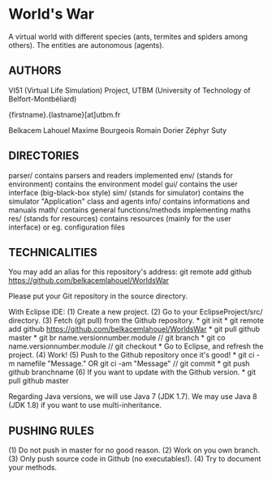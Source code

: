 # World's War

A virtual world with different species (ants, termites and spiders among others).
The entities are autonomous (agents).

## AUTHORS
VI51 (Virtual Life Simulation) Project, UTBM (University of Technology of Belfort-Montbéliard)

{firstname}.{lastname}[at]utbm.fr

Belkacem Lahouel
Maxime Bourgeois
Romain Dorier
Zéphyr Suty

## DIRECTORIES
parser/ contains parsers and readers implemented
env/ (stands for environment) contains the environment model
gui/ contains the user interface (big-black-box style)
sim/ (stands for simulator) contains the simulator "Application" class and agents
info/ contains informations and manuals
math/ contains general functions/methods implementing maths
res/ (stands for resources) contains resources (mainly for the user interface) or eg. configuration files

## TECHNICALITIES
You may add an alias for this repository's address:
git remote add github https://github.com/belkacemlahouel/WorldsWar

Please put your Git repository in the source directory.

With Eclipse IDE:
(1) Create a new project.
(2) Go to your EclipseProject/src/ directory.
(3) Fetch (git pull) from the Github repository.
	* git init
	* git remote add github https://github.com/belkacemlahouel/WorldsWar
	* git pull github master
	* git br name.versionnumber.module // git branch
	* git co name.versionnumber.module // git checkout
	* Go to Eclipse, and refresh the project.
(4) Work!
(5) Push to the Github repository once it's good!
	* git ci -m namefile "Message." OR git ci -am "Message" // git commit
	* git push github branchname
(6) If you want to update with the Github version.
	* git pull github master

Regarding Java versions, we will use Java 7 (JDK 1.7).
We may use Java 8 (JDK 1.8) if you want to use multi-inheritance.

## PUSHING RULES
(1) Do not push in master for no good reason.
(2) Work on you own branch.
(3) Only push source code in Github (no executables!).
(4) Try to document your methods.
